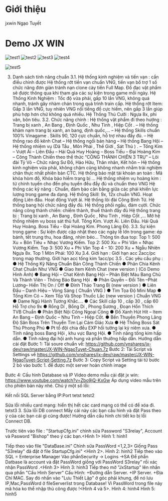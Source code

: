 # Giới thiệu
jxwin Ngạo Tuyết

# Demo JX WIN
![test1](https://user-images.githubusercontent.com/42957164/45014970-757d1400-b04a-11e8-877a-1ae2c2d81a9e.png)
![test2](https://user-images.githubusercontent.com/42957164/45015063-bc6b0980-b04a-11e8-8612-731c5659ed90.png)
![test3](https://user-images.githubusercontent.com/42957164/45015190-19ff5600-b04b-11e8-9fc2-05ae52f174c8.png)
![test4](https://user-images.githubusercontent.com/42957164/45015236-4024f600-b04b-11e8-8694-93732ea16f12.png)

![test5](https://photos.google.com/photo/AF1QipN2EO3auROy4nWI8zCYEBdaIfnTHx6ySomcH4FH)


3. Danh sách tính năng chuẩn
3.1. Hệ thống kinh nghiệm và tiền vạn : cần điều chỉnh được
Hệ thống rớt tiền vạn chuẩn VNG, tiền vạn bổ trợ 1 số chức năng đơn giản tránh nạn clone cày tiền Full Map. Đồ đạc vật phẩm sẽ được thông qua khi tham gia các sự kiện trong game mỗi ngày.
Hệ Thống Kinh Nghiệm : Tốc độ vừa phải, gấp 10 lần VNG, không quá nhanh, tránh gây nhàm chán trong quá trình train cấp.
Hệ thổng rớt Item: Gấp 3 lần VNG, tuy nhiên VNG nổi tiếng đồ cực hiếm, nên gấp 3 lần giúp phù hợp hơn chứ không quá nhiều.
Hệ Thống Thú Cưỡi : Ngựa 8x, phi vân, bôn tiêu.
3.2. Chức năng chính :
Hệ thống vật phẩm đi theo hướng : Trang bị xanh , An Bang , Định Quốc , Nhu Tình , Hiệp Cốt .
– Hệ thống khảm nạm trang bị xanh, an bang, định quốc,...
– Hệ thống Skills chuẩn 100% Vinagame . Skills 90, 120 cực chuẩn, hỗ trợ nhau đầy đủ.
– Hệ thống rao đồ kênh Chat
– Hệ thống ngồi bán hàng
– Hệ thống Bang Hội
– Hệ thống nhiệm vụ (Dã Tẩu , Môn Phái , Thế Giới , Sát Thủ ) .
– Tống Kim
– Vượt Ải
– Liên Đấu
– Hái Quả Huy Hoàng
– Boss Tiểu – Đại Hoàng Kim
– Công Thành Chiến theo thể thức “CÔNG THÀNH CHIÊN 3 TRỤ”
– Lôi đài Tỷ Võ
– Chức năng Sư Đồ, Hảo Hữu, Thân nhân, Kết hôn
– Hệ thống kinh nghiệm vừa phải, không chậm cũng không nhanh nhằm trải nghiệm chân thực nhất phiên bản CTC.
Hệ thống bảo mật tài khoản an toàn : Mã khóa hòm đồ, Khóa bảo hiểm trang bị ...
Hệ thống nhiệm vụ hoàng kim : từ chính tuyến cho đến phụ tuyến đều đầy đủ và chuẩn theo VNG
Hệ thống các kỹ năng : Chuẩn, đảm bảo cân bằng giữa các phái khiến lực lượng trong game đa dạng.
Hệ thống Skill: 9x, 12x chuẩn VNG.
Hoạt động Liên đấu.
Hoạt động Vượt ải.
Hệ thống lôi đài Công Bình Tử.
Hệ thống bang hội chức năng đầy đủ.
Hệ thống phối ngẫu, đám cưới.
Chức năng công thành chiến: chiếm thành, thuế thành đầy đủ
Hệ thống trang bị : Trang bị xanh , An Bang , Định Quốc , Nhu Tình , Hiệp Cốt ,...
Mở hệ thống nhiệm vụ boss sát thủ full.
Tống Kim.
Vượt Ải.
Liên Đấu.
Hái Quả Huy Hoàng.
Boss Tiểu - Đại Hoàng Kim.
Phong Lăng Độ.
3.3. Sự kiện trong game :
Sự kiện được cập nhật theo các ngày lễ lớn trong game: ép bánh, tết trung thu, hoa đăng, nhím béo...
Thông tin đua top:
Top 1: 500 Xu + Bôn Tiêu + Nhạc Vương Kiếm.
Top 2: 500 Xu + Phi Vân + Nhạc Vương Kiếm.
Top 3: 500 Xu + Phi Vân
Top 4 - 10: 200 Xu + Ngẫu Nhiên Ngựa 8x.
Top 1 Môn Phái: 100 Xu
3.4. Giới hạn :
Giới hạn acc 2acc/pc trong map thường.
Giới hạn acc tống kim 1acc/pc
3.5 . Các yêu cầu phụ :
● Hệ Thống Kỹ Năng Chuẩn Bản Công Thành Chiến
● Phân Chia Kênh Chat Chuẩn Như VNG
● Giao Item Kênh Chat (new version ) (Có Demo Hình Ảnh)
● Bang Hội – Chat Kênh Bang Hội – Phân Biệt Màu Bang Chủ Và Thành Viên - Thông Báo Bang Hội .
● Phân Quyền – Đổi Tên –Phát Lương– Hiển Thị On / Off
● Đính Tháo Trang Bị (new version )
● Liên Đấu – Danh Hiệu – Vòng Sáng ( Chuẩn VNG )
● Tìm Tọa Độ Mini Map
● Tống Kim Có ~ Xem Tốp Và Shop Thuốc Lắc (new version ) Chuẩn VNG
● Dame Ngũ Hành Tương Khắc….
● Các Skill cấp 10 , cấp 30 , cấp 60 Hỗ Trợ cho 9x
● Rồng Dí , Bổng Dí , Phong Sương , Đoạn Hồn Thích TVB Chuẩn
● Phân Biệt Nội Công Ngoại Công
● Đồ Xanh Hút Hít – Item An Bang – Định Quốc – Nhu Tình – Hiệp Cốt.
● Bến Thuyền Phong Lăng Độ Săn Boss Trên Thuyền Tìm Lại Cảm Giác Xưa
● Hệ Thống Boss Sát Thủ Phong Phú
● Pt tổ đội chia đều EXP hổi tưởng lại kỷ niêm xưa.
● Tính năng boss Bang Hội , khu vực Bang Hội.
● Tính năng tống kim hấp dẫn.
● Tính năng đại hội anh hung và phần thưởng hấp dẫn.
Hướng dẫn cài đặt
Bước 1: Tải soure chuẩn về: https://github.com/vnshares/jx-dev/raw/master/JX-WIN-NgaoTuyet-Chuan.7z
Bước 2: Tải Script và Settings về https://github.com/vnshares/jx-dev/raw/master/JX-WIN-NgaoTuyet-Script-Setting.7z
Bước 3: Copy Script và Setting tải từ bước 2 bỏ vào bước 1. để được một server hoàn chỉnh
image

Bước 4: Cấu hình Database và IP
Video demo mẫu cài đặt jx win: https://www.youtube.com/watch?v=Zbo9jQ-KxGw
Áp dụng video mẫu trên cho phiên bản này nhé.
Chú ý một số lỗi:

Kết nối SQL Server bằng IP:Port
tetst
tetst2

Sửa lỗi nhiều card mạng: hiển thị hết các card mạng có thể có để xóa đi.
tetst3
3. Sửa lỗi DB connect
Mấy cái này các bạn cấu hình và đặt Pass theo ý cũa các bạn cái gì cũng được! Hướng dẫn cấu hình chi tiết ko bị lỗi Connect DB.

Trước tiên vào file :
"StartupCfg.ini" chỉnh sữa Password "S3relay", Account và Pasword "Bishop" theo ý các bạn.<Hình 1>
Hình 1:
hinh1

Tiếp theo vào file "DataBase.ini" Chỉnh sữa PassWord <1,2,3> Giống Pass "S3relay" đã đặt ở file StartupCfg.ini" <Hình 2>.
Hình 2:
hinh2
Tiếp theo vào SQL = Enterprise Manager Vào phầnSecurity -> Logins
->SA Để phần Datbase là account và đặt PassWord giồng với PassWord S3relay" rồi xác nhận PassWord .<Hình 3>
Hình 3:
hinh3
Tiếp theo mở "JxStartup" lên nhấn qua phần "Cấu Hình Server"
Cấu Hình:
+Đường dẫn Server.
+IP Server.
+Địa Chỉ MAC.
Say đó nhấn vào "Lưu Thiết Lập" ở góc phải khung, để nó lưu IP,Mac,PassWord ở fileServerlist trong Database! Vì PassWord trong file này mã hóa ko thể nhập thủ công được !<Hình 4 và 5>.
Hình 4:
hinh4
Hình 5:
hinh5


